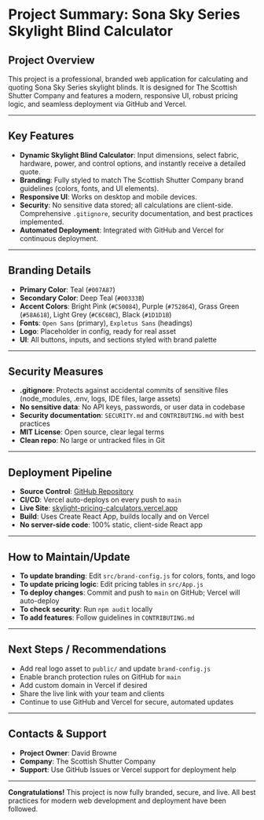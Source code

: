 # Project Summary: Sona Sky Series Skylight Blind Calculator

## Project Overview
This project is a professional, branded web application for calculating and quoting Sona Sky Series skylight blinds. It is designed for The Scottish Shutter Company and features a modern, responsive UI, robust pricing logic, and seamless deployment via GitHub and Vercel.

---

## Key Features
- **Dynamic Skylight Blind Calculator**: Input dimensions, select fabric, hardware, power, and control options, and instantly receive a detailed quote.
- **Branding**: Fully styled to match The Scottish Shutter Company brand guidelines (colors, fonts, and UI elements).
- **Responsive UI**: Works on desktop and mobile devices.
- **Security**: No sensitive data stored; all calculations are client-side. Comprehensive `.gitignore`, security documentation, and best practices implemented.
- **Automated Deployment**: Integrated with GitHub and Vercel for continuous deployment.

---

## Branding Details
- **Primary Color**: Teal (`#007A87`)
- **Secondary Color**: Deep Teal (`#00333B`)
- **Accent Colors**: Bright Pink (`#C50084`), Purple (`#752864`), Grass Green (`#58A618`), Light Grey (`#C6C6BC`), Black (`#1D1D1B`)
- **Fonts**: `Open Sans` (primary), `Expletus Sans` (headings)
- **Logo**: Placeholder in config, ready for real asset
- **UI**: All buttons, inputs, and sections styled with brand palette

---

## Security Measures
- **.gitignore**: Protects against accidental commits of sensitive files (node_modules, .env, logs, IDE files, large assets)
- **No sensitive data**: No API keys, passwords, or user data in codebase
- **Security documentation**: `SECURITY.md` and `CONTRIBUTING.md` with best practices
- **MIT License**: Open source, clear legal terms
- **Clean repo**: No large or untracked files in Git

---

## Deployment Pipeline
- **Source Control**: [GitHub Repository](https://github.com/DavidRBrowne/skylight-pricing-calculators)
- **CI/CD**: Vercel auto-deploys on every push to `main`
- **Live Site**: [skylight-pricing-calculators.vercel.app](https://skylight-pricing-calculators.vercel.app)
- **Build**: Uses Create React App, builds locally and on Vercel
- **No server-side code**: 100% static, client-side React app

---

## How to Maintain/Update
- **To update branding**: Edit `src/brand-config.js` for colors, fonts, and logo
- **To update pricing logic**: Edit pricing tables in `src/App.js`
- **To deploy changes**: Commit and push to `main` on GitHub; Vercel will auto-deploy
- **To check security**: Run `npm audit` locally
- **To add features**: Follow guidelines in `CONTRIBUTING.md`

---

## Next Steps / Recommendations
- Add real logo asset to `public/` and update `brand-config.js`
- Enable branch protection rules on GitHub for `main`
- Add custom domain in Vercel if desired
- Share the live link with your team and clients
- Continue to use GitHub and Vercel for secure, automated updates

---

## Contacts & Support
- **Project Owner**: David Browne
- **Company**: The Scottish Shutter Company
- **Support**: Use GitHub Issues or Vercel support for deployment help

---

**Congratulations!** This project is now fully branded, secure, and live. All best practices for modern web development and deployment have been followed. 
